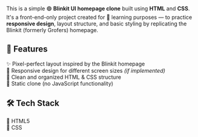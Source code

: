This is a simple 🟢 **Blinkit UI homepage clone** built using **HTML** and **CSS**. It's a front-end-only project created for 🧠 learning purposes — to practice **responsive design**, layout structure, and basic styling by replicating the Blinkit (formerly Grofers) homepage.

## 🚀 Features

✨ Pixel-perfect layout inspired by the Blinkit homepage  
📱 Responsive design for different screen sizes *(if implemented)*  
🧹 Clean and organized HTML & CSS structure  
📄 Static clone (no JavaScript functionality)

## 🛠️ Tech Stack

🔹 HTML5  
🔹 CSS
